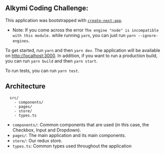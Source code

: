 ## Alkymi Coding Challenge:

This application was bootstrapped with [`create-next-app`](https://github.com/vercel/next.js/tree/canary/packages/create-next-app).

* Note: If you come across the error `The engine "node" is incompatible with this module.` while 
  running `yarn`, you can just run `yarn --ignore-engines`.

To get started, run `yarn` and then `yarn dev`. The application will be available on 
[http://localhost:3000](http://localhost:3000). In addition, if you want to run a production 
build, you can run `yarn build` and then `yarn start`.

To run tests, you can run `yarn test`.

## Architecture

```
  src/
    - components/
    - pages/
    - store/
    - types.ts
```

* `components/`: Common components that are used (in this case, the Checkbox, Input and Dropdown).
* `pages/`: The main application and its main components.
* `store/`: Our redux store.
* `types.ts`: Common types used throughout the application

